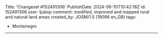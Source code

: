 Title: 'Changeset #152491306'
PublishDate: 2024-06-10T10:42:16Z
id: 152491306
user: ljubop
comment: modified, improved and mapped rural and natural land areas
created_by: JOSM/1.5 (19096 en_GB)
tags:
- Montenegro

---
